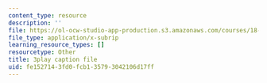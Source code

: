 ```yaml
---
content_type: resource
description: ''
file: https://ol-ocw-studio-app-production.s3.amazonaws.com/courses/18-01sc-single-variable-calculus-fall-2010/fe1527143fd0fcb135793042106d17ff_er_tQOBgo-I.srt
file_type: application/x-subrip
learning_resource_types: []
resourcetype: Other
title: 3play caption file
uid: fe152714-3fd0-fcb1-3579-3042106d17ff
---
```

